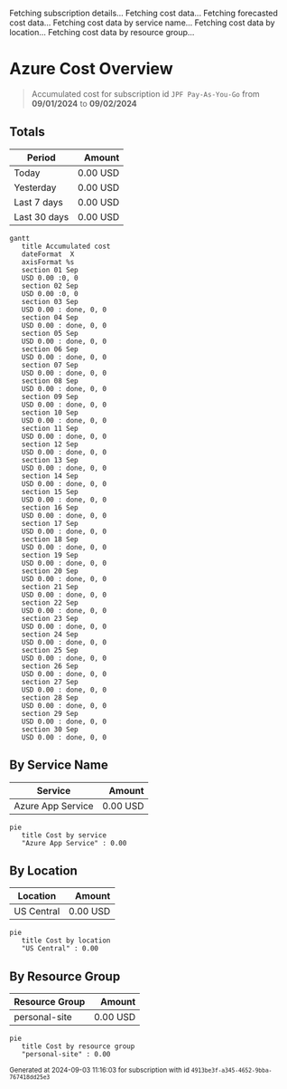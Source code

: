 Fetching subscription details...
Fetching cost data...
Fetching forecasted cost data...
Fetching cost data by service name...
Fetching cost data by location...
Fetching cost data by resource group...
# Azure Cost Overview

> Accumulated cost for subscription id `JPF Pay-As-You-Go` from **09/01/2024** to **09/02/2024**

## Totals

|Period|Amount|
|---|---:|
|Today|0.00 USD|
|Yesterday|0.00 USD|
|Last 7 days|0.00 USD|
|Last 30 days|0.00 USD|

```mermaid
gantt
   title Accumulated cost
   dateFormat  X
   axisFormat %s
   section 01 Sep
   USD 0.00 :0, 0
   section 02 Sep
   USD 0.00 :0, 0
   section 03 Sep
   USD 0.00 : done, 0, 0
   section 04 Sep
   USD 0.00 : done, 0, 0
   section 05 Sep
   USD 0.00 : done, 0, 0
   section 06 Sep
   USD 0.00 : done, 0, 0
   section 07 Sep
   USD 0.00 : done, 0, 0
   section 08 Sep
   USD 0.00 : done, 0, 0
   section 09 Sep
   USD 0.00 : done, 0, 0
   section 10 Sep
   USD 0.00 : done, 0, 0
   section 11 Sep
   USD 0.00 : done, 0, 0
   section 12 Sep
   USD 0.00 : done, 0, 0
   section 13 Sep
   USD 0.00 : done, 0, 0
   section 14 Sep
   USD 0.00 : done, 0, 0
   section 15 Sep
   USD 0.00 : done, 0, 0
   section 16 Sep
   USD 0.00 : done, 0, 0
   section 17 Sep
   USD 0.00 : done, 0, 0
   section 18 Sep
   USD 0.00 : done, 0, 0
   section 19 Sep
   USD 0.00 : done, 0, 0
   section 20 Sep
   USD 0.00 : done, 0, 0
   section 21 Sep
   USD 0.00 : done, 0, 0
   section 22 Sep
   USD 0.00 : done, 0, 0
   section 23 Sep
   USD 0.00 : done, 0, 0
   section 24 Sep
   USD 0.00 : done, 0, 0
   section 25 Sep
   USD 0.00 : done, 0, 0
   section 26 Sep
   USD 0.00 : done, 0, 0
   section 27 Sep
   USD 0.00 : done, 0, 0
   section 28 Sep
   USD 0.00 : done, 0, 0
   section 29 Sep
   USD 0.00 : done, 0, 0
   section 30 Sep
   USD 0.00 : done, 0, 0
```

## By Service Name

|Service|Amount|
|---|---:|
|Azure App Service|0.00 USD|

```mermaid
pie
   title Cost by service
   "Azure App Service" : 0.00
```

## By Location

|Location|Amount|
|---|---:|
|US Central|0.00 USD|

```mermaid
pie
   title Cost by location
   "US Central" : 0.00
```

## By Resource Group

|Resource Group|Amount|
|---|---:|
|personal-site|0.00 USD|

```mermaid
pie
   title Cost by resource group
   "personal-site" : 0.00
```

<sup>Generated at 2024-09-03 11:16:03 for subscription with id `4913be3f-a345-4652-9bba-767418dd25e3`</sup>
